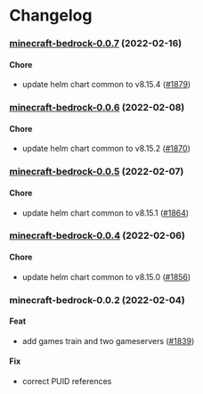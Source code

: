 # Changelog<br>


<a name="minecraft-bedrock-0.0.7"></a>
### [minecraft-bedrock-0.0.7](https://github.com/truecharts/apps/compare/minecraft-bedrock-0.0.6...minecraft-bedrock-0.0.7) (2022-02-16)

#### Chore

* update helm chart common to v8.15.4 ([#1879](https://github.com/truecharts/apps/issues/1879))



<a name="minecraft-bedrock-0.0.6"></a>
### [minecraft-bedrock-0.0.6](https://github.com/truecharts/apps/compare/minecraft-bedrock-0.0.5...minecraft-bedrock-0.0.6) (2022-02-08)

#### Chore

* update helm chart common to v8.15.2 ([#1870](https://github.com/truecharts/apps/issues/1870))



<a name="minecraft-bedrock-0.0.5"></a>
### [minecraft-bedrock-0.0.5](https://github.com/truecharts/apps/compare/minecraft-bedrock-0.0.4...minecraft-bedrock-0.0.5) (2022-02-07)

#### Chore

* update helm chart common to v8.15.1 ([#1864](https://github.com/truecharts/apps/issues/1864))



<a name="minecraft-bedrock-0.0.4"></a>
### [minecraft-bedrock-0.0.4](https://github.com/truecharts/apps/compare/minecraft-bedrock-0.0.3...minecraft-bedrock-0.0.4) (2022-02-06)

#### Chore

* update helm chart common to v8.15.0 ([#1856](https://github.com/truecharts/apps/issues/1856))



<a name="minecraft-bedrock-0.0.2"></a>
### minecraft-bedrock-0.0.2 (2022-02-04)

#### Feat

* add games train and two gameservers ([#1839](https://github.com/truecharts/apps/issues/1839))

#### Fix

* correct PUID references
